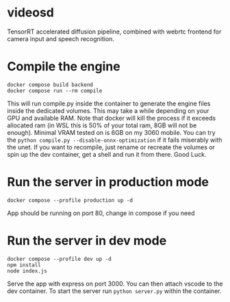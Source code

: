# videosd

TensorRT accelerated diffusion pipeline, combined with webrtc frontend for camera input and speech recognition.

# Compile the engine

```
docker compose build backend
docker compose run --rm compile
```

This will run compile.py inside the container to generate the engine files inside the dedicated volumes. This may take a while depending on your GPU and available RAM.
Note that docker will kill the process if it exceeds allocated ram (in WSL this is 50% of your total ram, 8GB will not be enough).
Minimal VRAM tested on is 6GB on my 3060 mobile.  You can try the `python compile.py --disable-onnx-optimization` if it fails miserably with the unet.
If you want to recompile, just rename or recreate the volumes or spin up the dev container, get a shell and run it from there. Good Luck.

# Run the server in production mode

```
docker compose --profile production up -d
```

App should be running on port 80, change in compose if you need

# Run the server in dev mode

```
docker compose --profile dev up -d
npm install
node index.js
```

Serve the app with express on port 3000. You can then attach vscode to the dev container. To start the server run `python server.py` within the container.
